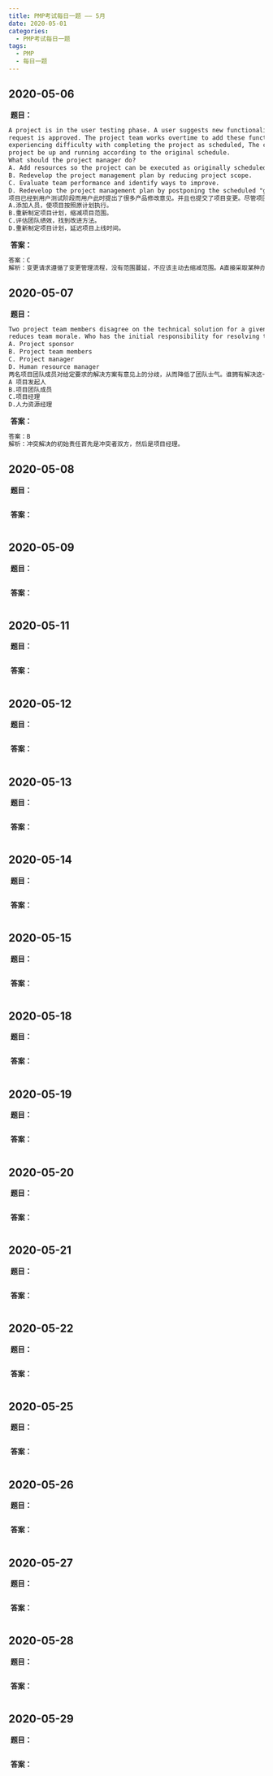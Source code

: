 ```yaml
---
title: PMP考试每日一题 —— 5月
date: 2020-05-01
categories:
  - PMP考试每日一题
tags: 
  - PMP
  - 每日一题
---
```


## 2020-05-06

​	**题目：**

```html
A project is in the user testing phase. A user suggests new functionalities. And a change
request is approved. The project team works overtime to add these functionalities, but is still
experiencing difficulty with completing the project as scheduled, The customer demands that the
project be up and running according to the original schedule.
What should the project manager do?
A. Add resources so the project can be executed as originally scheduled.
B. Redevelop the project management plan by reducing project scope.
C. Evaluate team performance and identify ways to improve.
D. Redevelop the project management plan by postponing the scheduled "go-live" date.
项目已经到用户测试阶段而用户此时提出了很多产品修改意见。并且也提交了项目变更。尽管项团队一直在加班来满足这些新功能，但项目不能按照原定计划按时完成。客户强烈要求项目在原时间上线。项目经理应该怎么做？
A.添加人员，使项目按照原计划执行。
B.重新制定项目计划，缩减项目范围。
C.评估团队绩效，找到改进方法。
D.重新制定项目计划，延迟项目上线时间。
```

​	**答案：**

```html
答案：C
解析：变更请求遵循了变更管理流程，没有范围蔓延，不应该主动去缩减范围。A直接采取某种办法如添加人员试图来实现进度压缩，是错误的做法，应该先分析。C进行分析评估，找到可能的改进办法。
```



## 2020-05-07

​	**题目：**

```html
Two project team members disagree on the technical solution for a given requirement, which
reduces team morale. Who has the initial responsibility for resolving this disagreement?
A. Project sponsor
B. Project team members
C. Project manager
D. Human resource manager
两名项目团队成员对给定要求的解决方案有意见上的分歧，从而降低了团队士气。谁拥有解决这一分歧的初始责任？
A 项目发起人
B.项目团队成员
C.项目经理
D.人力资源经理
```

​	**答案：**

```html
答案：B
解析：冲突解决的初始责任首先是冲突者双方，然后是项目经理。
```



## 2020-05-08

​	**题目：**

```html

```

​	**答案：**

```html

```



## 2020-05-09

​	**题目：**

```html

```

​	**答案：**

```html

```



## 2020-05-11

​	**题目：**

```html

```

​	**答案：**

```html

```



## 2020-05-12

​	**题目：**

```html

```

​	**答案：**

```html

```



## 2020-05-13

​	**题目：**

```html

```

​	**答案：**

```html

```



## 2020-05-14

​	**题目：**

```html

```

​	**答案：**

```html

```



## 2020-05-15

​	**题目：**

```html

```

​	**答案：**

```html

```



## 2020-05-18

​	**题目：**

```HTML

```

​	**答案：**

```html

```



## 2020-05-19

​	**题目：**

```HTML

```

​	**答案：**

```HTML

```



## 2020-05-20

​	**题目：**

```HTML

```

​	**答案：**

```HTML

```



## 2020-05-21

​	**题目：**

```HTML

```

​	**答案：**

```HTML

```



## 2020-05-22

​	**题目：**

```HTML

```

​	**答案：**

```HTML

```



## 2020-05-25

​	**题目：**

```HTML

```

​	**答案：**

```HTML

```



## 2020-05-26

​	**题目：**

```HTML

```

​	**答案：**

```HTML

```



## 2020-05-27

​	**题目：**

```HTML

```

​	**答案：**

```HTML

```



## 2020-05-28

​	**题目：**

```HTML

```

​	**答案：**

```HTML

```



## 2020-05-29

​	**题目：**

```HTML

```

​	**答案：**

```HTML

```



